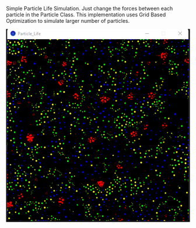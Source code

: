 Simple Particle Life Simulation. Just change the forces between each particle in the Particle Class. This implementation uses Grid Based Optimization to simulate larger number of particles. 

![](Particle_Life_ScreenShot.png)
